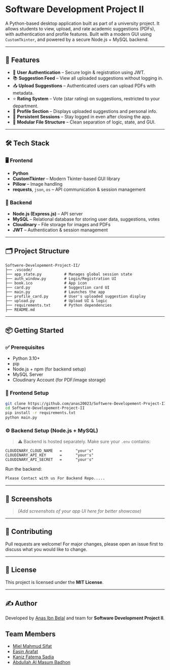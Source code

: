 # Software Development Project II

A Python-based desktop application built as part of a university project. It allows students to view, upload, and rate academic suggestions (PDFs), with authentication and profile features. Built with a modern GUI using `CustomTkinter`, and powered by a secure Node.js + MySQL backend.

---

## 🚀 Features

- 🔐 **User Authentication** – Secure login & registration using JWT.
- 📚 **Suggestion Feed** – View all uploaded suggestions without logging in.
- 📤 **Upload Suggestions** – Authenticated users can upload PDFs with metadata.
- ⭐ **Rating System** – Vote (star rating) on suggestions, restricted to your department.
- 👤 **Profile Section** – Displays uploaded suggestions and personal info.
- 💾 **Persistent Sessions** – Stay logged in even after closing the app.
- 📁 **Modular File Structure** – Clean separation of logic, state, and GUI.

---

## 🛠️ Tech Stack

### 🖥 Frontend
- **Python**
- **CustomTkinter** – Modern Tkinter-based GUI library
- **Pillow** – Image handling
- **requests**, `json`, `os` – API communication & session management

### 🧠 Backend
- **Node.js (Express.js)** – API server
- **MySQL** – Relational database for storing user data, suggestions, votes
- **Cloudinary** – File storage for images and PDFs
- **JWT** – Authentication & session management

---

## 🗂️ Project Structure

```
Softwere-Developement-Project-II/
├── .vscode/
├── app_state.py          # Manages global session state
├── auth_window.py        # Login/Registration UI
├── book.ico              # App icon
├── card.py               # Suggestion card UI
├── main.py               # Launches the app
├── profile_card.py       # User's uploaded suggestion display
├── upload.py             # Upload UI & logic
├── requirements.txt      # Python dependencies
├── README.md
```

---

## 📦 Getting Started

### ✅ Prerequisites

- Python 3.10+
- pip
- Node.js + npm (for backend setup)
- MySQL Server
- Cloudinary Account (for PDF/image storage)

### 🧰 Frontend Setup

```bash
git clone https://github.com/anas20023/Softwere-Developement-Project-II.git
cd Softwere-Developement-Project-II
pip install -r requirements.txt
python main.py
```

### ⚙️ Backend Setup (Node.js + MySQL)

> ⚠️ Backend is hosted separately. Make sure your `.env` contains:

```env
CLOUDINARY_CLOUD_NAME   =      "your's"
CLOUDINARY_API_KEY      =      "your's"
CLOUDINARY_API_SECRET   =      "your's"
```

Run the backend:

```bash
Please Contact with us For Backend Repo.....
```

---

## 📸 Screenshots

> _(Add screenshots of your app UI here for better showcase)_

---

## 🤝 Contributing

Pull requests are welcome! For major changes, please open an issue first to discuss what you would like to change.

---

## 📜 License

This project is licensed under the **MIT License**.

---

## ✍️ Author

Developed by [Anas Ibn Belal](https://github.com/anas20023) and team for **Software Development Project II**.


## Team Members

- [Miel Mahmud Sifat](https://www.github.com/octokatherine)
- [Easin Arafat](https://www.github.com/octokatherine)
- [Kaniz Fatema Sadia](https://www.github.com/octokatherine)
- [Abdullah Al Masum Badhon](https://www.github.com/octokatherine)


